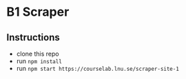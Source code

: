 # B1 Scraper

## Instructions

* clone this repo
* run `npm install`
* run `npm start https://courselab.lnu.se/scraper-site-1`
